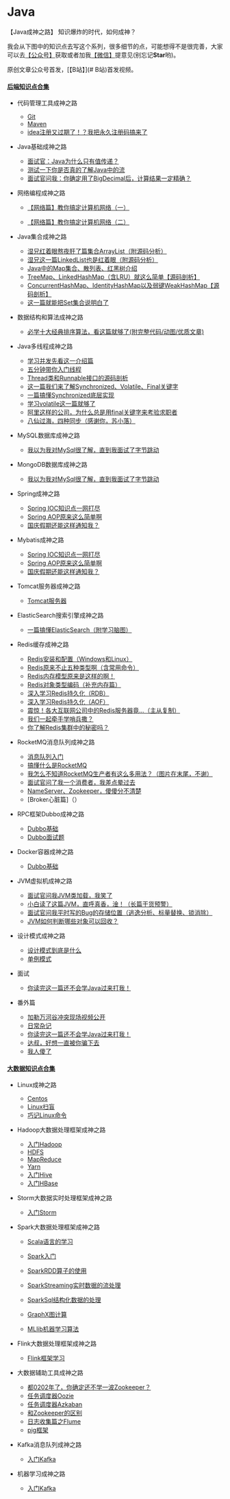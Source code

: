 # Java
【Java成神之路】 知识爆炸的时代，如何成神？


我会从下图中的知识点去写这个系列，很多细节的点，可能想得不是很完善，大家可以去[【公众号】](https://mp.weixin.qq.com/s/9LJ-Mn3J_G2oVOkFuwgGww)获取或者加我[【微信】](#微信)提意见(别忘记**Star**哟)。


原创文章公众号首发，[【B站】](# B站)首发视频。



#### [后端知识点合集](https://mp.weixin.qq.com/s/9LJ-Mn3J_G2oVOkFuwgGww) 

  
   
- 代码管理工具成神之路

  - [Git](-)
  - [Maven](-) 
  - [idea注册又过期了！？我把永久注册码搞来了](https://mp.weixin.qq.com/s/vuBYqELL0axYaYghduxWJQ)




- Java基础成神之路

  - [面试官：Java为什么只有值传递？](https://mp.weixin.qq.com/s/zEN1CTUBeol9hFkrX21KGw)
  - [测试一下你是否真的了解Java中的流](https://mp.weixin.qq.com/s/dGR95v5TK-T9pMQMT20TOQ)
  - [面试官问我：你确定用了BigDecimal后，计算结果一定精确？](https://mp.weixin.qq.com/s/FEfmT4BkDqHXgTLvScvkSA)

  
  
- 网络编程成神之路

  - [【网络篇】教你搞定计算机网络（一）](https://mp.weixin.qq.com/s/eyrElwiGXuv8qPSEove0Qg)


  - [【网络篇】教你搞定计算机网络（二）](https://mp.weixin.qq.com/s/FjuSlHIVjPtQoZjJX-C0tw) 
  


- Java集合成神之路

  - [湿兄红着眼熬夜肝了篇集合ArrayList（附源码分析）](https://mp.weixin.qq.com/s/G8a9HSLC-VStpLjBzinRmA)
  - [湿兄这一篇LinkedList也是红着眼（附源码分析）](https://mp.weixin.qq.com/s/9VDxaVfBOBZwfophwMcWjg)
  - [Java中的Map集合、散列表、红黑树介绍](https://mp.weixin.qq.com/s/feurEh9sqwGtTGJwXRnl2A)
  - [TreeMap、LinkedHashMap（含LRU）就这么简单【源码剖析】](https://mp.weixin.qq.com/s/Za15uL3SGsdSWuy1WJdFfA)
  - [ConcurrentHashMap、IdentityHashMap以及弱键WeakHashMap【源码剖析】](https://mp.weixin.qq.com/s/cJvl-8W_QGNPovGShx32OA)
  - [这一篇就能把Set集合说明白了](https://mp.weixin.qq.com/s/KU_YtFuY-271Aev98qn8eg)
 
 

- 数据结构和算法成神之路

  - [必学十大经典排序算法，看这篇就够了(附完整代码/动图/优质文章)](https://mp.weixin.qq.com/s/A7VFcMcp9VgtzkUyZMn_ug)
 
 
  
- Java多线程成神之路

  - [学习并发先看这一介绍篇](https://mp.weixin.qq.com/s/7avX8CBbxYaW2IjT_POGRg)
  - [五分钟带你入门线程](https://mp.weixin.qq.com/s/mJDfXk_hKeWuHqgQI4HXSQ)
  - [Thread类和Runnable接口的源码剖析](https://mp.weixin.qq.com/s/eI7Tux95SgUbodpdOiIN-g)
  - [这一篇我们来了解Synchronized、Volatile、Final关键字](https://mp.weixin.qq.com/s/3W4OxuMImMnTmtNWZqoTBQ)
  - [一篇搞懂Synchronized底层实现](https://mp.weixin.qq.com/s/WCZ5eWo--fLzGWUdmy3Qlw)
  - [学习volatile这一篇就够了](https://mp.weixin.qq.com/s/tVjnd4OjZL1eZkHZb-SGnQ)
  - [阿里这样的公司，为什么总是用final关键字来考验求职者](https://mp.weixin.qq.com/s/Y3k4knLzFttdUHx29UNs4Q)
  - [八仙过海，四种同步（感谢你，苏小落）](https://mp.weixin.qq.com/s/eEEGesn-VKeSLtEKR-1IOA)
  
  
  
- MySQL数据库成神之路

  - [我以为我对MySql很了解，直到我面试了字节跳动](https://mp.weixin.qq.com/s/oBddiqEgR2swwV8ODWdAzQ)
  
  
- MongoDB数据库成神之路

  - [我以为我对MySql很了解，直到我面试了字节跳动](https://mp.weixin.qq.com/s/oBddiqEgR2swwV8ODWdAzQ)
 

    
- Spring成神之路

  - [Spring IOC知识点一网打尽](https://mp.weixin.qq.com/s/h-y1rtudMfA3K5xnZgrGdw)
  - [Spring AOP原来这么简单啊](https://mp.weixin.qq.com/s/h5vpqSle-kec2UZPP7XReg) 
  - [国庆假期还能这样通知我？](https://mp.weixin.qq.com/s/7Y5tmduIMLIqvQy_fIa0og) 
  
  
- Mybatis成神之路

  - [Spring IOC知识点一网打尽](https://mp.weixin.qq.com/s/h-y1rtudMfA3K5xnZgrGdw)
  - [Spring AOP原来这么简单啊](https://mp.weixin.qq.com/s/h5vpqSle-kec2UZPP7XReg) 
  - [国庆假期还能这样通知我？](https://mp.weixin.qq.com/s/7Y5tmduIMLIqvQy_fIa0og) 
  
  
  
- Tomcat服务器成神之路

  - [Tomcat服务器](-) 
   
   
  
- ElasticSearch搜索引擎成神之路

   - [一篇搞懂ElasticSearch（附学习脑图）](https://mp.weixin.qq.com/s/CHE1x8gjqi2dpba9-erTgg)
  
  
    
- Redis缓存成神之路

  - [Redis安装和配置（Windows和Linux）](https://mp.weixin.qq.com/s/xT5FB1oaz9rUSlwBHhij3Q)
  - [Redis原来不止五种类型啊（含常用命令）](https://mp.weixin.qq.com/s/YCm9-cCrPF-iBqMxFySd6w)
  - [Redis内存模型原来是这样的啊！](https://mp.weixin.qq.com/s/aJ360LMjE8qH24qEz224XQ)
  - [Redis对象类型编码（补充内存篇）](https://mp.weixin.qq.com/s/6K7khLS3Z4geC1gAXoNOIw)
  - [深入学习Redis持久化（RDB）](https://mp.weixin.qq.com/s/kvB5sIXMMVKLuZNMZYG7og)
  - [深入学习Redis持久化（AOF）](https://mp.weixin.qq.com/s/GMgNfJZcdYVKlGfIibUHrg)
  - [震惊！各大互联网公司中的Redis服务器竟...（主从复制）](https://mp.weixin.qq.com/s/EDt3FO2yU1cnHGsfJ-EvZg)
  - [我们一起牵手学哨兵撒？](https://mp.weixin.qq.com/s/FdKmkYBiqzsX9L73JZjRzA)
  - [你了解Redis集群中的秘密吗？](https://mp.weixin.qq.com/s/6dcIbxz458pIx5n_kcMbHw)
  
  

  
- RocketMQ消息队列成神之路

  - [消息队列入门](https://mp.weixin.qq.com/s/I29YlgxU3EuK3lY1xMGrVQ)
  - [搞懂什么是RocketMQ](https://mp.weixin.qq.com/s/Ae1bLGs4X8355Y2ZyTHkGA)
  - [我怎么不知道RocketMQ生产者有这么多用法？（图片在末尾，不谢）](https://mp.weixin.qq.com/s/hg04Q-jkopxbqOsX7sVhgA)
  - [面试官问了我一个消费者，我差点晕过去](https://mp.weixin.qq.com/s/EXwjqMjebJqPPXAP2UL4Fg)
  - [NameServer、Zookeeper，傻傻分不清楚](https://mp.weixin.qq.com/s/nDBbOyfo9I1o3LHgYg2XgQ)
  - [Broker心脏篇]（）



- RPC框架Dubbo成神之路

   - [Dubbo基础](https://mp.weixin.qq.com/s/FPbu8rFOHyTGROIV8XJeTA)
   - [Dubbo面试题](https://mp.weixin.qq.com/s/FwL6qArqYc2ENymXk1eZFQ)
  
  
- Docker容器成神之路

   - [Dubbo基础](https://mp.weixin.qq.com/s/FPbu8rFOHyTGROIV8XJeTA)
  
  
  
- JVM虚拟机成神之路

  - [面试官问我JVM类加载，我笑了](https://mp.weixin.qq.com/s/mupnNzMOXTSexLLvquLGjQ)
  - [小白读了这篇JVM，直呼真香，淦！（长篇干货预警）](https://mp.weixin.qq.com/s/SKMiiNgrOxgb08XaZ8OhPg)
  - [面试官问我平时写的Bug的存储位置（逃逸分析、标量替换、锁消除）](https://mp.weixin.qq.com/s/Hr2JSEZ9HH5TTowjXlbaVQ)
  - [JVM如何判断哪些对象可以回收？](https://mp.weixin.qq.com/s/wc81VBW57P9mK5DT7kZjBw)
  
  
- 设计模式成神之路

  - [设计模式到底是什么](-)
  - [单例模式](-)
  
  
    
- 面试

  - [你读完这一篇还不会学Java过来打我！](https://mp.weixin.qq.com/s/QDxzkx81hzqxaT9YKiukDQ)
  
 
 
- 番外篇

  - [加勒万河谷冲突现场视频公开](https://mp.weixin.qq.com/s/F30wuyTEXW2sefWsX1NHXw)
  - [日常杂记](https://mp.weixin.qq.com/s/FGVRUK1JI4zzR-5LZXC6Hg)
  - [你读完这一篇还不会学Java过来打我！](https://mp.weixin.qq.com/s/QDxzkx81hzqxaT9YKiukDQ)
  - [达叔，好想一直被你骗下去](https://mp.weixin.qq.com/s/CY1yWjE5BSHgmi27frhXVA)
  - [我人傻了](https://mp.weixin.qq.com/s/Tg3q6Cp6eWILuk-_7-gw4w)
  
  
  
  
  
#### [大数据知识点合集](https://mp.weixin.qq.com/s/9LJ-Mn3J_G2oVOkFuwgGww) 
  
  
  
- Linux成神之路

  - [Centos](-)
  - [Linux扫盲](-)
  - [巧记Linux命令](-)
  
  
- Hadoop大数据处理框架成神之路

  - [入门Hadoop](-)
  - [HDFS](-)
  - [MapReduce](-)
  - [Yarn](-)
  - [入门Hive](-) 
  - [入门HBase](-)  
 
   
  
- Storm大数据实时处理框架成神之路

  - [入门Storm](-)
  

- Spark大数据处理框架成神之路

  - [Scala语言的学习](-)
  
  - [Spark入门](-)
  - [SparkRDD算子的使用](-)
  - [SparkStreaming实时数据的流处理](-)
  - [SparkSql结构化数据的处理](-)
  - [GraphX图计算](-)
  - [MLlib机器学习算法](-)
  
  
- Flink大数据处理框架成神之路

  - [Flink框架学习](-)
  
  
  
- 大数据辅助工具成神之路

  - [都0202年了，你确定还不学一波Zookeeper？](https://mp.weixin.qq.com/s/t3yWNx5L3sl08LaIvKBfig)
  - [任务调度器Oozie](-)  
  - [任务调度器Azkaban](-)   
  - [和Zookeeper的区别](-)   
  - [日志收集篇之Flume](-)  
  - [pig框架](-)  
  
  
- Kafka消息队列成神之路

  - [入门Kafka](-)  
  
  
- 机器学习成神之路

  - [入门Kafka](-)  
    
  
  
  
  

